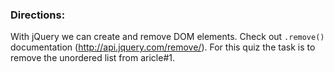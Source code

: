 <h3>Directions:</h3>

With jQuery we can create and remove DOM elements. Check out <code>.remove()</code> documentation (http://api.jquery.com/remove/). For this quiz the task is to remove the unordered list from aricle#1.
